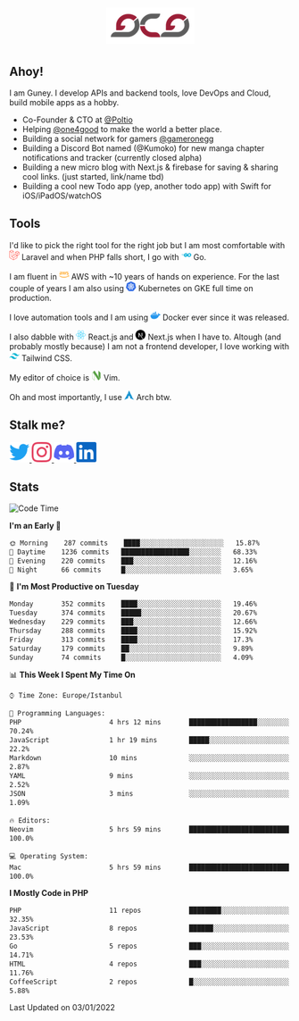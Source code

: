 <h1 align="center">
  <img src="https://raw.githubusercontent.com/gcg/gcg/master/gcg.png" alt="Guney Can Gokoglu" />
</h1>

## Ahoy!

I am Guney. I develop APIs and backend tools, love DevOps and Cloud, build mobile apps as a hobby.

- Co-Founder & CTO at [@Poltio](https://www.poltio.com)
- Helping [@one4good](https://one4good.com) to make the world a better place.
- Building a social network for gamers [@gameronegg](https://g1.gg)
- Building a Discord Bot named (@Kumoko) for new manga chapter notifications and tracker (currently closed alpha)
- Building a new micro blog with Next.js & firebase for saving & sharing cool links. (just started, link/name tbd)
- Building a cool new Todo app (yep, another todo app) with Swift for iOS/iPadOS/watchOS


## Tools

I'd like to pick the right tool for the right job but I am most comfortable with <img src="https://raw.githubusercontent.com/gcg/gcg/master/assets/laravel.svg" alt="Laravel PHP" width="18" height="18" /> Laravel and when PHP falls short, I go with <img src="https://raw.githubusercontent.com/gcg/gcg/master/assets/go.svg" alt="Go" width="18" height="18" /> Go.

I am fluent in <img src="https://raw.githubusercontent.com/gcg/gcg/master/assets/amazonaws.svg" alt="AWS" width="18" height="18" /> AWS with ~10 years of hands on experience. For the last couple of years I am also using <img src="https://raw.githubusercontent.com/gcg/gcg/master/assets/kubernetes.svg" alt="GKE" height="18" width="18" /> Kubernetes on GKE full time on production.

I love automation tools and I am using <img src="https://raw.githubusercontent.com/gcg/gcg/master/assets/docker.svg" alt="Docker" width="18" height="18" /> Docker ever since it was released.

I also dabble with <img src="https://raw.githubusercontent.com/gcg/gcg/master/assets/react.svg" alt="React.js" width="18" height="18" /> React.js and <img src="https://raw.githubusercontent.com/gcg/gcg/master/assets/nextdotjs.svg" alt="Next.js" width="18" height="18" /> Next.js when I have to.
Altough (and probably mostly because) I am not a frontend developer, I love working with <img src="https://raw.githubusercontent.com/gcg/gcg/master/assets/tailwindcss.svg" alt="Tailwind CSS" width="18" height="18" /> Tailwind CSS.

My editor of choice is <img src="https://raw.githubusercontent.com/gcg/gcg/master/assets/neovim.svg" alt="NeoVim" width="18" height="18" /> Vim.

Oh and most importantly, I use <img src="https://raw.githubusercontent.com/gcg/gcg/master/assets/archlinux.svg" alt="Arch Linux" width="18" height="18" /> Arch btw.


## Stalk me?

<a href="https://twitter.com/gcg" target="_blank" >
    <img src="https://raw.githubusercontent.com/gcg/gcg/master/assets/twitter.svg" width="36" height="36" alt="@gcg" />
</a>

<a href="https://instagram.com/gcg" target="_blank">
    <img src="https://raw.githubusercontent.com/gcg/gcg/master/assets/instagram.svg" alt="@gcg" width="36" height="36" />
</a>

<a href="https://discord.gg/SMcJHkX4r7" target="_blank">
    <img src="https://raw.githubusercontent.com/gcg/gcg/master/assets/discord.svg" alt="gcg#3057" width="36" height="36" />
</a>

<a href="https://www.linkedin.com/in/guneycan/" target="_blank">
    <img src="https://raw.githubusercontent.com/gcg/gcg/master/assets/linkedin.svg" alt="LinkedIn" width="36" height="36" />
</a>

## Stats

<!--START_SECTION:waka-->
![Code Time](http://img.shields.io/badge/Code%20Time-1%2C012%20hrs%2014%20mins-blue)

**I'm an Early 🐤**

```text
🌞 Morning    287 commits    ████░░░░░░░░░░░░░░░░░░░░░   15.87%
🌆 Daytime    1236 commits   █████████████████░░░░░░░░   68.33%
🌃 Evening    220 commits    ███░░░░░░░░░░░░░░░░░░░░░░   12.16%
🌙 Night      66 commits     █░░░░░░░░░░░░░░░░░░░░░░░░   3.65%

```
📅 **I'm Most Productive on Tuesday**

```text
Monday       352 commits    ████░░░░░░░░░░░░░░░░░░░░░   19.46%
Tuesday      374 commits    █████░░░░░░░░░░░░░░░░░░░░   20.67%
Wednesday    229 commits    ███░░░░░░░░░░░░░░░░░░░░░░   12.66%
Thursday     288 commits    ████░░░░░░░░░░░░░░░░░░░░░   15.92%
Friday       313 commits    ████░░░░░░░░░░░░░░░░░░░░░   17.3%
Saturday     179 commits    ██░░░░░░░░░░░░░░░░░░░░░░░   9.89%
Sunday       74 commits     █░░░░░░░░░░░░░░░░░░░░░░░░   4.09%

```


📊 **This Week I Spent My Time On**

```text
⌚︎ Time Zone: Europe/Istanbul

💬 Programming Languages:
PHP                      4 hrs 12 mins       █████████████████░░░░░░░░   70.24%
JavaScript               1 hr 19 mins        █████░░░░░░░░░░░░░░░░░░░░   22.2%
Markdown                 10 mins             ░░░░░░░░░░░░░░░░░░░░░░░░░   2.87%
YAML                     9 mins              ░░░░░░░░░░░░░░░░░░░░░░░░░   2.52%
JSON                     3 mins              ░░░░░░░░░░░░░░░░░░░░░░░░░   1.09%

🔥 Editors:
Neovim                   5 hrs 59 mins       █████████████████████████   100.0%

💻 Operating System:
Mac                      5 hrs 59 mins       █████████████████████████   100.0%

```

**I Mostly Code in PHP**

```text
PHP                      11 repos            ████████░░░░░░░░░░░░░░░░░   32.35%
JavaScript               8 repos             ██████░░░░░░░░░░░░░░░░░░░   23.53%
Go                       5 repos             ███░░░░░░░░░░░░░░░░░░░░░░   14.71%
HTML                     4 repos             ███░░░░░░░░░░░░░░░░░░░░░░   11.76%
CoffeeScript             2 repos             █░░░░░░░░░░░░░░░░░░░░░░░░   5.88%

```



 Last Updated on 03/01/2022
<!--END_SECTION:waka-->
